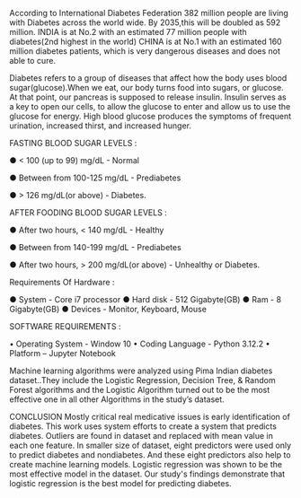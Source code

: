 According to International Diabetes Federation 382
million people are living with Diabetes across the world wide. By 2035,this will be doubled as 592 million.
INDIA is at No.2 with an estimated 77 million people with diabetes(2nd highest in the world) CHINA is at No.1
with an estimated 160 million diabetes patients, which is very dangerous diseases and does not able to cure.

Diabetes refers to a group of diseases that affect how the body
uses blood sugar(glucose).When we eat, our body turns food into sugars, or glucose. At that point, our pancreas
is supposed to release insulin. Insulin serves as a key to open our cells, to allow the glucose to enter and allow
us to use the glucose for energy.
High blood glucose produces the symptoms of frequent urination, increased
thirst, and increased hunger. 

FASTING BLOOD SUGAR LEVELS :

● < 100 (up to 99) mg/dL - Normal

● Between from 100-125 mg/dL - Prediabetes

● > 126 mg/dL(or above) - Diabetes.

AFTER FOODING BLOOD SUGAR LEVELS :

● After two hours, < 140 mg/dL - Healthy

● Between from 140-199 mg/dL - Prediabetes

● After two hours, > 200 mg/dL(or above) -
Unhealthy or Diabetes.

Requirements Of Hardware :

● System - Core i7 processor
● Hard disk - 512 Gigabyte(GB)
● Ram - 8 Gigabyte(GB)
● Devices - Monitor, Keyboard, Mouse

SOFTWARE REQUIREMENTS :

• Operating System - Window 10
• Coding Language - Python 3.12.2
• Platform – Jupyter Notebook

Machine learning algorithms were analyzed using
Pima Indian diabetes dataset..They include the Logistic Regression,
Decision Tree, & Random Forest algorithms and the Logistic Algorithm turned
out to be the most effective one in all other
Algorithms in the study’s dataset.

CONCLUSION
Mostly critical real medicative issues is early identification of
diabetes. This work uses system efforts to create a system that
predicts diabetes. Outliers are found in dataset and replaced
with mean value in each one feature. In smaller size of dataset,
eight predictors were used only to predict diabetes and nondiabetes. And these eight predictors also help to create
machine learning models. Logistic regression was shown to be
the most effective model in the dataset. Our study's findings
demonstrate that logistic regression is the best model for predicting diabetes.

